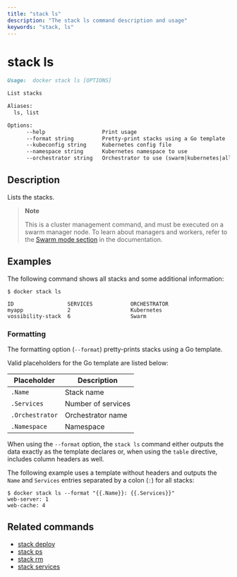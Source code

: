 ```yaml
---
title: "stack ls"
description: "The stack ls command description and usage"
keywords: "stack, ls"
---
```


# stack ls

```markdown
Usage:  docker stack ls [OPTIONS]

List stacks

Aliases:
  ls, list

Options:
      --help                  Print usage
      --format string         Pretty-print stacks using a Go template
      --kubeconfig string     Kubernetes config file
      --namespace string      Kubernetes namespace to use
      --orchestrator string   Orchestrator to use (swarm|kubernetes|all)
```

## Description

Lists the stacks.

> **Note**
>
> This is a cluster management command, and must be executed on a swarm
> manager node. To learn about managers and workers, refer to the
> [Swarm mode section](https://docs.docker.com/engine/swarm/) in the
> documentation.

## Examples

The following command shows all stacks and some additional information:

```console
$ docker stack ls

ID                 SERVICES            ORCHESTRATOR
myapp              2                   Kubernetes
vossibility-stack  6                   Swarm
```

### Formatting

The formatting option (`--format`) pretty-prints stacks using a Go template.

Valid placeholders for the Go template are listed below:

| Placeholder     | Description        |
| --------------- | ------------------ |
| `.Name`         | Stack name         |
| `.Services`     | Number of services |
| `.Orchestrator` | Orchestrator name  |
| `.Namespace`    | Namespace          |

When using the `--format` option, the `stack ls` command either outputs
the data exactly as the template declares or, when using the
`table` directive, includes column headers as well.

The following example uses a template without headers and outputs the
`Name` and `Services` entries separated by a colon (`:`) for all stacks:

```console
$ docker stack ls --format "{{.Name}}: {{.Services}}"
web-server: 1
web-cache: 4
```

## Related commands

* [stack deploy](stack_deploy.md)
* [stack ps](stack_ps.md)
* [stack rm](stack_rm.md)
* [stack services](stack_services.md)
